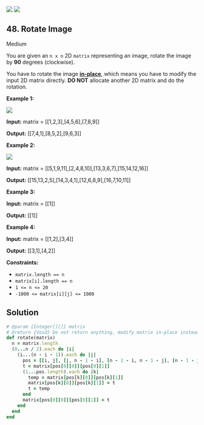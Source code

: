 [![](https://img.shields.io/github/stars/LeetCode-in-Ruby/LeetCode-in-Ruby?label=Stars&style=flat-square)](https://github.com/LeetCode-in-Ruby/LeetCode-in-Ruby)
[![](https://img.shields.io/github/forks/LeetCode-in-Ruby/LeetCode-in-Ruby?label=Fork%20me%20on%20GitHub%20&style=flat-square)](https://github.com/LeetCode-in-Ruby/LeetCode-in-Ruby/fork)

## 48\. Rotate Image

Medium

You are given an `n x n` 2D `matrix` representing an image, rotate the image by **90** degrees (clockwise).

You have to rotate the image [**in-place**](https://en.wikipedia.org/wiki/In-place_algorithm), which means you have to modify the input 2D matrix directly. **DO NOT** allocate another 2D matrix and do the rotation.

**Example 1:**

![](https://assets.leetcode.com/uploads/2020/08/28/mat1.jpg)

**Input:** matrix = \[\[1,2,3],[4,5,6],[7,8,9]]

**Output:** [[7,4,1],[8,5,2],[9,6,3]] 

**Example 2:**

![](https://assets.leetcode.com/uploads/2020/08/28/mat2.jpg)

**Input:** matrix = \[\[5,1,9,11],[2,4,8,10],[13,3,6,7],[15,14,12,16]]

**Output:** [[15,13,2,5],[14,3,4,1],[12,6,8,9],[16,7,10,11]] 

**Example 3:**

**Input:** matrix = \[\[1]]

**Output:** [[1]] 

**Example 4:**

**Input:** matrix = \[\[1,2],[3,4]]

**Output:** [[3,1],[4,2]] 

**Constraints:**

*   `matrix.length == n`
*   `matrix[i].length == n`
*   `1 <= n <= 20`
*   `-1000 <= matrix[i][j] <= 1000`

## Solution

```ruby
# @param {Integer[][]} matrix
# @return {Void} Do not return anything, modify matrix in-place instead.
def rotate(matrix)
  n = matrix.length
  (0...n / 2).each do |i|
    (i...(n - i - 1)).each do |j|
      pos = [[i, j], [j, n - 1 - i], [n - 1 - i, n - 1 - j], [n - 1 - j, i]]
      t = matrix[pos[0][0]][pos[0][1]]
      (1...pos.length).each do |k|
        temp = matrix[pos[k][0]][pos[k][1]]
        matrix[pos[k][0]][pos[k][1]] = t
        t = temp
      end
      matrix[pos[0][0]][pos[0][1]] = t
    end
  end
end
```